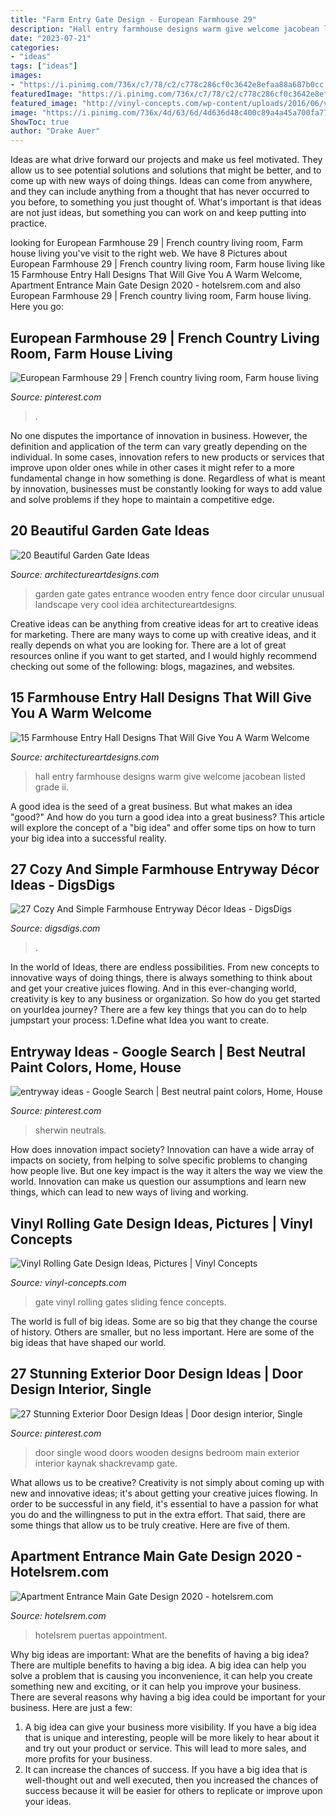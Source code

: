 ```yaml
---
title: "Farm Entry Gate Design - European Farmhouse 29"
description: "Hall entry farmhouse designs warm give welcome jacobean listed grade ii"
date: "2023-07-21"
categories:
- "ideas"
tags: ["ideas"]
images:
- "https://i.pinimg.com/736x/c7/78/c2/c778c286cf0c3642e8efaa88a687b0cc.jpg"
featuredImage: "https://i.pinimg.com/736x/c7/78/c2/c778c286cf0c3642e8efaa88a687b0cc.jpg"
featured_image: "http://vinyl-concepts.com/wp-content/uploads/2016/06/vinyl-rolling-gate-05.jpg"
image: "https://i.pinimg.com/736x/4d/63/6d/4d636d48c400c89a4a45a700fa770521.jpg"
ShowToc: true
author: "Drake Auer"
---
```



Ideas are what drive forward our projects and make us feel motivated. They allow us to see potential solutions and solutions that might be better, and to come up with new ways of doing things. Ideas can come from anywhere, and they can include anything from a thought that has never occurred to you before, to something you just thought of. What's important is that ideas are not just ideas, but something you can work on and keep putting into practice.

	

		
looking for European Farmhouse 29 | French country living room, Farm house living you've visit to the right web. We have 8 Pictures about European Farmhouse 29 | French country living room, Farm house living like 15 Farmhouse Entry Hall Designs That Will Give You A Warm Welcome, Apartment Entrance Main Gate Design 2020 - hotelsrem.com and also European Farmhouse 29 | French country living room, Farm house living. Here you go:
		
    
## European Farmhouse 29 | French Country Living Room, Farm House Living

<img loading=lazy src="https://i.pinimg.com/736x/3a/d0/75/3ad075c41dfe1b4602a7b24545cefd14.jpg" onerror="this.onerror=null;this.src='https://tse4.mm.bing.net/th?id=OIP.rNGbFiVK1rQDFS3dG89IbgHaLF&amp;pid=15.1';" alt="European Farmhouse 29 | French country living room, Farm house living">

_Source: pinterest.com_

>. 

	

No one disputes the importance of innovation in business. However, the definition and application of the term can vary greatly depending on the individual. In some cases, innovation refers to new products or services that improve upon older ones while in other cases it might refer to a more fundamental change in how something is done. Regardless of what is meant by innovation, businesses must be constantly looking for ways to add value and solve problems if they hope to maintain a competitive edge.

    
## 20 Beautiful Garden Gate Ideas

<img loading=lazy src="http://www.architectureartdesigns.com/wp-content/uploads/2013/03/Gates-ArchitectureArtDesigns-6.jpg" onerror="this.onerror=null;this.src='https://tse2.mm.bing.net/th?id=OIP.CVYx7MNm7PrD0GeZE8FBuAAAAA&amp;pid=15.1';" alt="20 Beautiful Garden Gate Ideas">

_Source: architectureartdesigns.com_

>garden gate gates entrance wooden entry fence door circular unusual landscape very cool idea architectureartdesigns. 

	

Creative ideas can be anything from creative ideas for art to creative ideas for marketing. There are many ways to come up with creative ideas, and it really depends on what you are looking for. There are a lot of great resources online if you want to get started, and I would highly recommend checking out some of the following: blogs, magazines, and websites.

    
## 15 Farmhouse Entry Hall Designs That Will Give You A Warm Welcome

<img loading=lazy src="http://www.architectureartdesigns.com/wp-content/uploads/2019/02/16-Farmhouse-Entry-Hall-Designs-That-Will-Give-You-A-Warm-Welcome-14.jpg" onerror="this.onerror=null;this.src='https://tse4.mm.bing.net/th?id=OIP.BmM6mCSJW3Vkl65wHkUqaQHaLJ&amp;pid=15.1';" alt="15 Farmhouse Entry Hall Designs That Will Give You A Warm Welcome">

_Source: architectureartdesigns.com_

>hall entry farmhouse designs warm give welcome jacobean listed grade ii. 

	

A good idea is the seed of a great business. But what makes an idea "good?" And how do you turn a good idea into a great business? This article will explore the concept of a "big idea" and offer some tips on how to turn your big idea into a successful reality.

    
## 27 Cozy And Simple Farmhouse Entryway Décor Ideas - DigsDigs

<img loading=lazy src="https://www.digsdigs.com/photos/cozy-and-simple-farmhouse-entryway-decor-ideas-15-554x748.jpg" onerror="this.onerror=null;this.src='https://tse4.mm.bing.net/th?id=OIP.vcLxlby8LMtidBINzcpnggHaJ_&amp;pid=15.1';" alt="27 Cozy And Simple Farmhouse Entryway Décor Ideas - DigsDigs">

_Source: digsdigs.com_

>. 

	

In the world of Ideas, there are endless possibilities. From new concepts to innovative ways of doing things, there is always something to think about and get your creative juices flowing. And in this ever-changing world, creativity is key to any business or organization. So how do you get started on yourIdea journey? There are a few key things that you can do to help jumpstart your process: 1.Define what Idea you want to create.

    
## Entryway Ideas - Google Search | Best Neutral Paint Colors, Home, House

<img loading=lazy src="https://i.pinimg.com/736x/4d/63/6d/4d636d48c400c89a4a45a700fa770521.jpg" onerror="this.onerror=null;this.src='https://tse3.mm.bing.net/th?id=OIP.a8XQgpx5QuZHKngo7s8tjgHaKb&amp;pid=15.1';" alt="entryway ideas - Google Search | Best neutral paint colors, Home, House">

_Source: pinterest.com_

>sherwin neutrals. 

	

How does innovation impact society?
Innovation can have a wide array of impacts on society, from helping to solve specific problems to changing how people live. But one key impact is the way it alters the way we view the world. Innovation can make us question our assumptions and learn new things, which can lead to new ways of living and working.

    
## Vinyl Rolling Gate Design Ideas, Pictures | Vinyl Concepts

<img loading=lazy src="http://vinyl-concepts.com/wp-content/uploads/2016/06/vinyl-rolling-gate-05.jpg" onerror="this.onerror=null;this.src='https://tse4.mm.bing.net/th?id=OIP.lvny5CMbeXWhBy9mUCbh0QHaFj&amp;pid=15.1';" alt="Vinyl Rolling Gate Design Ideas, Pictures | Vinyl Concepts">

_Source: vinyl-concepts.com_

>gate vinyl rolling gates sliding fence concepts. 

	

The world is full of big ideas. Some are so big that they change the course of history. Others are smaller, but no less important. Here are some of the big ideas that have shaped our world.

    
## 27 Stunning Exterior Door Design Ideas | Door Design Interior, Single

<img loading=lazy src="https://i.pinimg.com/736x/c7/78/c2/c778c286cf0c3642e8efaa88a687b0cc.jpg" onerror="this.onerror=null;this.src='https://tse3.mm.bing.net/th?id=OIP.5VpuNMe1MuB3ay4OWs3FPAHaOo&amp;pid=15.1';" alt="27 Stunning Exterior Door Design Ideas | Door design interior, Single">

_Source: pinterest.com_

>door single wood doors wooden designs bedroom main exterior interior kaynak shackrevamp gate. 

	

What allows us to be creative?
Creativity is not simply about coming up with new and innovative ideas; it's about getting your creative juices flowing. In order to be successful in any field, it's essential to have a passion for what you do and the willingness to put in the extra effort. That said, there are some things that allow us to be truly creative. Here are five of them.

    
## Apartment Entrance Main Gate Design 2020 - Hotelsrem.com

<img loading=lazy src="https://hotelsrem.com/wp-content/uploads/2020/07/apartment-entrance-main-gate-design-luxury-pin-by-clau-on-espacios-of-apartment-entrance-main-gate-design.jpg" onerror="this.onerror=null;this.src='https://tse4.mm.bing.net/th?id=OIP.LXqeRw_CY-RRCn73jeDrugHaJ4&amp;pid=15.1';" alt="Apartment Entrance Main Gate Design 2020 - hotelsrem.com">

_Source: hotelsrem.com_

>hotelsrem puertas appointment. 

	

Why big ideas are important: What are the benefits of having a big idea?
There are multiple benefits to having a big idea. A big idea can help you solve a problem that is causing you inconvenience, it can help you create something new and exciting, or it can help you improve your business. There are several reasons why having a big idea could be important for your business. Here are just a few: 
1) A big idea can give your business more visibility. If you have a big idea that is unique and interesting, people will be more likely to hear about it and try out your product or service. This will lead to more sales, and more profits for your business. 
2) It can increase the chances of success. If you have a big idea that is well-thought out and well executed, then you increased the chances of success because it will be easier for others to replicate or improve upon your ideas.

